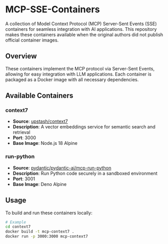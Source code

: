 # MCP-SSE-Containers

A collection of Model Context Protocol (MCP) Server-Sent Events (SSE) containers for seamless integration with AI applications. This repository makes these containers available when the original authors did not publish official container images.

## Overview

These containers implement the MCP protocol via Server-Sent Events, allowing for easy integration with LLM applications. Each container is packaged as a Docker image with all necessary dependencies.

## Available Containers

### context7
- **Source**: [upstash/context7](https://github.com/upstash/context7)
- **Description**: A vector embeddings service for semantic search and retrieval
- **Port**: 3000
- **Base Image**: Node.js 18 Alpine

### run-python
- **Source**: [pydantic/pydantic-ai/mcp-run-python](https://github.com/pydantic/pydantic-ai/tree/main/mcp-run-python)
- **Description**: Run Python code securely in a sandboxed environment
- **Port**: 3001
- **Base Image**: Deno Alpine

## Usage

To build and run these containers locally:

```bash
# Example
cd context7
docker build -t mcp-context7 .
docker run -p 3000:3000 mcp-context7

